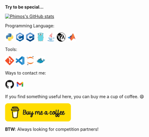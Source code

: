**Try to be special...**

[![Phimos's GitHub stats](https://github-readme-stats.vercel.app/api?username=Phimos&show_icons=true&theme=dark)](https://github.com/phimos/github-readme-stats)


Programming Language:

<img src="imgs/python-original.svg" style="height: 30px !important;width:30px !important;" /> <img src="imgs/c-original.svg" style="height: 30px !important;width:30px !important;" /> <img src="imgs/c-cpp.svg" style="height: 30px !important;width:30px !important;" /> <img src="imgs/go-original.svg" style="height: 30px !important;width:30px !important;" /> <img src="imgs/java-original.svg" style="height: 30px !important;width:30px !important;" /> <img src="imgs/Common-Lisp.svg" style="height: 30px !important;width:30px !important;" /> <img src="imgs/matlab-original.svg" style="height: 30px !important;width:30px !important;" />

Tools:

<img src="imgs/git-original.svg" style="height: 30px !important;width:30px !important;" /> <img src="imgs/vscode-original.svg" style="height: 30px !important;width:30px !important;" /> <img src="imgs/jupyter-original.svg" style="height: 30px !important;width:30px !important;" /> <img src="imgs/docker-original.svg" style="height: 30px !important;width:30px !important;" /> 

Ways to contact me:


<a href="https://phimos.github.io" target="_blank"><img src="imgs/github-original.svg" style="height: 30px !important;width: 30px !important;" /></a> <a href="mailto:ganyunchong@gmail.com" target="_blank"><img src="imgs/gmail.svg" style="height: 30px !important;width: 30px !important;" /></a>

If you find something useful here, you can buy me a cup of coffee. 😄

<a href="https://www.buymeacoffee.com/YunchongGan" target="_blank"><img src="imgs/default-yellow.png" alt="Buy Me A Coffee" style="height: 60px !important;width: 217px !important;" ></a>  

<!--
**Phimos/Phimos** is a ✨ _special_ ✨ repository because its `README.md` (this file) appears on your GitHub profile.

Here are some ideas to get you started:

- 🔭 I’m currently working on ...
- 🌱 I’m currently learning ...
- 👯 I’m looking to collaborate on ...
- 🤔 I’m looking for help with ...
- 💬 Ask me about ...
- 📫 How to reach me: ...
- 😄 Pronouns: ...
- ⚡ Fun fact: ...
-->


**BTW**: Always looking for competition partners!

